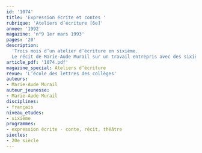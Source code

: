 ```yaml
---
id: '1074'
title: 'Expression écrite et contes '
rubrique: 'Ateliers d’écriture [6e]'
annee: '1992'
magazine: 'n°9 1er mars 1993'
pages: '20'
description: 
  'Trois mois d’un atelier d’écriture en sixième.
  Le récit de Marie-Aude Murail sur un travail entrepris avec des sixièmes autour des « Contes, mythes et légendes »…'
article_pdf: '1074.pdf'
magazine_special: Ateliers d’écriture
revue: 'L’école des lettres des collèges'
auteurs:
- Marie-Aude Murail
auteur_jeunesse:
- Marie-Aude Murail
disciplines:
- français
niveau_etudes:
- sixième
programmes:
- expression écrite - conte, récit, théâtre
siecles:
- 20e siècle
---
```

